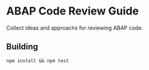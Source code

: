 # ABAP Code Review Guide
Collect ideas and approachs for reviewing ABAP code.

## Building
`npm install && npm test`